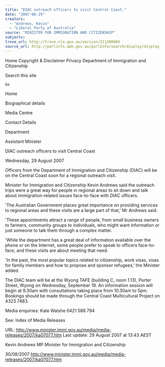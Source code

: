 ```yaml
---
title: "DIAC outreach officers to visit Central Coast."
date: "2007-08-29"
creators:
  - "Andrews, Kevin"
  - "Liberal Party of Australia"
source: "MINISTER FOR IMMIGRATION AND CITIZENSHIP"
subjects:
trove_url: http://trove.nla.gov.au/version/211308969
source_url: http://parlinfo.aph.gov.au/parlInfo/search/display/display.w3p;query=Id%3A%22media/pressrel/AC4O6%22
---
```


 Home  Copyright & Disclaimer  Privacy  Department of Immigration and Citizenship   

 Search this site  

    Go

 Home

 Biographical details 

 Media Centre 

 Contact Details 

 Department 

 Assistant Minister

 DIAC outreach officers to visit Central Coast 

 Wednesday, 29 August 2007 

 Officers from the Department of Immigration and Citizenship  (DIAC) will be on the Central Coast soon for a regional outreach  visit. 

 Minister for Immigration and Citizenship Kevin Andrews said the  outreach trips were a great way for people in regional areas to sit  down and talk about immigration-related issues face-to-face with  DIAC officers. 

 'The Australian Government places great importance on  providing services to regional areas and these visits are a large  part of that,' Mr Andrews said. 

 'These appointments attract a range of people, from small  business owners to farmers, community groups to individuals,  who might want information or just someone to talk them through  a complex matter. 

 'While the department has a great deal of information available  over the phone or on the Internet, some people prefer to speak to  officers face-to-face, and these visits are about meeting that  need.  

 'In the past, the most popular topics related to citizenship, work  visas, visas for family members and how to propose and sponsor  refugees,' the Minister added. 

 The DIAC team will be at the Wyong TAFE (building C, room  1.13), Porter Street, Wyong on Wednesday, September 19.  An  information session will begin at 9.30am with consultations taking  place from 10.30am to 5pm. Bookings should be made through  the Central Coast Multicultural Project on 4323 7483. 

 Media enquiries: Kate Walshe 0421 588 794 

 See:  Index of Media Releases 

 URL: http://www.minister.immi.gov.au/media/media-releases/2007/ka07077.htm   Last update: 29 August 2007 at 13:43 AEST  

 Kevin Andrews MP  Minister for Immigration and Citizenship 

 30/08/2007 http://www.minister.immi.gov.au/media/media-releases/2007/ka07077.htm

